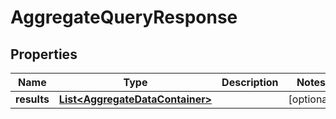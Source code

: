 
# AggregateQueryResponse

## Properties
Name | Type | Description | Notes
------------ | ------------- | ------------- | -------------
**results** | [**List&lt;AggregateDataContainer&gt;**](AggregateDataContainer.md) |  |  [optional]



